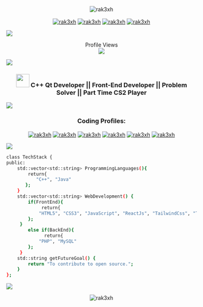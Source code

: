 <p align="center"><img src="https://media.licdn.com/dms/image/D5616AQGtWRUwPu4xQg/profile-displaybackgroundimage-shrink_350_1400/0/1703288443576?e=1715817600&v=beta&t=Qnsqb4p1khAhTyiF5xcYKu2crlxwgGj8JlPSRb2odCk" alt="rak3xh" /></p>
<p align="center">
<a href="https://www.linkedin.com/in/rak3xh/" target="blank"><img align="center" src="https://img.shields.io/badge/LinkedIn-0077B5?style=for-the-badge&logo=linkedin&logoColor=white" alt="rak3xh"  /></a>
 <a href="https://twitter.com/rak3xh_" target="blank"><img align="center" src="https://img.shields.io/badge/Twitter-1DA1F2?style=for-the-badge&logo=twitter&logoColor=white" alt="rak3xh"  /></a>
 <a href="mailto:rakeshmondal859@gmail.com" target="blank"><img align="center" src="https://img.shields.io/badge/Gmail-D14836?style=for-the-badge&logo=gmail&logoColor=white" alt="rak3xh"  /></a>
 <a href="https://rak3xh-portfolio.vercel.app/" target="blank"><img align="center" src="https://img.shields.io/badge/Portfolio-255E63?style=for-the-badge&logo=About.me&logoColor=white" alt="rak3xh"  /></a>
</p>
<img src="https://user-images.githubusercontent.com/73097560/115834477-dbab4500-a447-11eb-908a-139a6edaec5c.gif">

 
 <p align="center"> 
  Profile Views <br>
  <img src="https://profile-counter.glitch.me/garimasingh128/count.svg" />
</p>

<img src="https://user-images.githubusercontent.com/73097560/115834477-dbab4500-a447-11eb-908a-139a6edaec5c.gif">

 <h3 align="center"><img src="https://media.giphy.com/media/hvRJCLFzcasrR4ia7z/giphy.gif" width="35"> C++ Qt Developer || Front-End Developer || Problem Solver || Part Time CS2 Player</h3>





<img src="https://user-images.githubusercontent.com/73097560/115834477-dbab4500-a447-11eb-908a-139a6edaec5c.gif">
<h3 align="center">Coding Profiles:</h3>
<p align="center">
<a href="https://leetcode.com/rak3xh/" target="blank"><img align="center" src="https://img.shields.io/badge/LeetCode-000000?style=for-the-badge&logo=LeetCode&logoColor=#d16c06" alt="rak3xh"  /></a>
<a href="https://www.codingninjas.com/studio/profile/rak3xh" target="blank"><img align="center" src="https://img.shields.io/badge/coding%20ninjas-DD6620?style=for-the-badge&logo=codingninjas&logoColor=white" alt="rak3xh"  /></a>
<a href="https://auth.geeksforgeeks.org/user/rak3xh" target="blank"><img align="center" src="https://img.shields.io/badge/GeeksforGeeks-gray?style=for-the-badge&logo=geeksforgeeks&logoColor=35914c" alt="rak3xh"  /></a>
 <a href="https://www.hackerrank.com/profile/rakeshmondal859" target="blank"><img align="center" src="https://img.shields.io/badge/-Hackerrank-2EC866?style=for-the-badge&logo=HackerRank&logoColor=white" alt="rak3xh"  /></a>
<a href="https://www.codechef.com/users/rak3xh" target="blank"><img align="center" src="https://img.shields.io/badge/CodeChef-%23964B00.svg?style=for-the-badge&logo=CodeChef&logoColor=white" alt="rak3xh"  /></a>
<a href="https://codeforces.com/profile/rak3xh" target="blank"><img align="center" src="https://img.shields.io/badge/Codeforces-445f9d?style=for-the-badge&logo=Codeforces&logoColor=white" alt="rak3xh"  /></a>



 
</p>
<img src="https://user-images.githubusercontent.com/73097560/115834477-dbab4500-a447-11eb-908a-139a6edaec5c.gif">

```bash
class TechStack {
public:
    std::vector<std::string> ProgrammingLanguages(){
        return{
           "C++", "Java"
       };
    }
    std::vector<std::string> WebDevelopment() {
        if(FrontEnd){
             return{
            "HTML5", "CSS3", "JavaScript", "ReactJs", "TailwindCss", "TypeScript" 
        };
     } 
        else if(BackEnd){
              return{
            "PHP", "MySQL"             
        }; 
     }  
    std::string getFutureGoal() {
        return "To contribute to open source.";
    }
};
```
<img src="https://user-images.githubusercontent.com/73097560/115834477-dbab4500-a447-11eb-908a-139a6edaec5c.gif">

<p align="center"><img align="center" src="https://streak-stats.demolab.com/?user=rak3xh&theme=highcontrast" alt="rak3xh" /></p>

